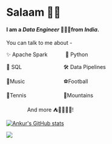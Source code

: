 # Salaam 👋🏼

#### I am a ***Data Engineer*** 👨🏽‍💻from ***India***.

You can talk to me about - 

✨ Apache Spark&nbsp;&nbsp;&nbsp;&nbsp;&nbsp;&nbsp;&nbsp;&nbsp;&nbsp;&nbsp;&nbsp;&nbsp;🐍 Python

📜 SQL&nbsp;&nbsp;&nbsp;&nbsp;&nbsp;&nbsp;&nbsp;&nbsp;&nbsp;&nbsp;&nbsp;&nbsp;&nbsp;&nbsp;&nbsp;&nbsp;&nbsp;&nbsp;&nbsp;&nbsp;&nbsp;&nbsp;&nbsp;&nbsp;&nbsp;&nbsp;&nbsp;&nbsp;🛠 Data Pipelines

🎸Music &nbsp;&nbsp;&nbsp;&nbsp;&nbsp;&nbsp;&nbsp;&nbsp;&nbsp;&nbsp;&nbsp;&nbsp;&nbsp;&nbsp;&nbsp;&nbsp;&nbsp;&nbsp;&nbsp;&nbsp;&nbsp;&nbsp;&nbsp;&nbsp;&nbsp;⚽️Football

🎾Tennis&nbsp;&nbsp;&nbsp;&nbsp;&nbsp;&nbsp;&nbsp;&nbsp;&nbsp;&nbsp;&nbsp;&nbsp;&nbsp;&nbsp;&nbsp;&nbsp;&nbsp;&nbsp;&nbsp;&nbsp;&nbsp;&nbsp;&nbsp;&nbsp;&nbsp;🗻Mountains 

&nbsp;&nbsp;&nbsp;&nbsp;&nbsp;&nbsp;&nbsp;&nbsp;&nbsp;&nbsp;&nbsp;&nbsp;&nbsp;&nbsp;And more ⛺️🌱🏋🏽‍♂️!

[![Ankur's GitHub stats](https://github-readme-stats.vercel.app/api?username=ankurchavda&show_icons=true&theme=onedark)](https://github.com/anuraghazra/github-readme-stats)

<p align='left'>
    <a href="https://www.linkedin.com/in/ankur-chavda-a43018114/">
    <img src="https://img.shields.io/badge/linkedin-%230077B5.svg?&style=for-the-badge&logo=linkedin&logoColor=white" />
  </a>
</p>

